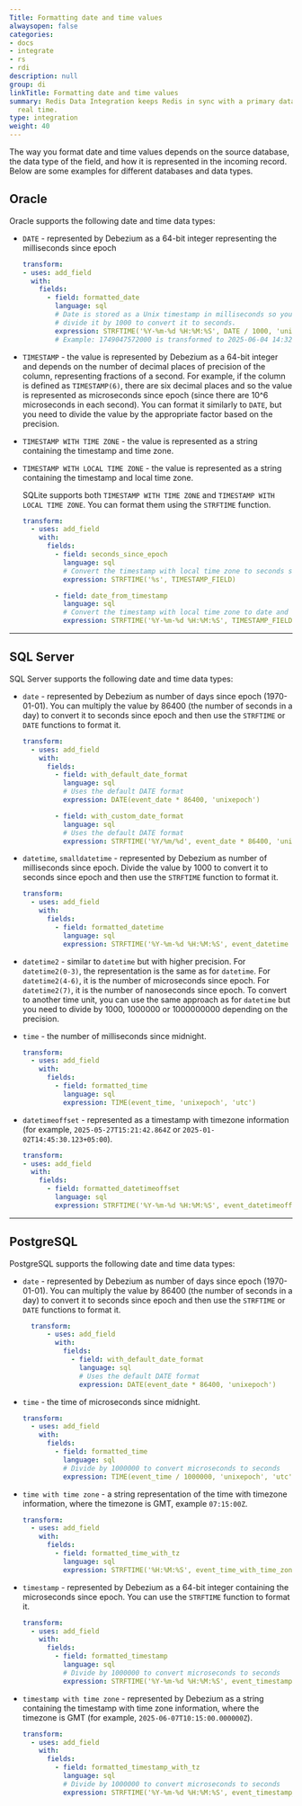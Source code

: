 ```yaml
---
Title: Formatting date and time values
alwaysopen: false
categories:
- docs
- integrate
- rs
- rdi
description: null
group: di
linkTitle: Formatting date and time values
summary: Redis Data Integration keeps Redis in sync with a primary database in near
  real time.
type: integration
weight: 40
---
```


The way you format date and time values depends on the source database, the data type of the field, and how it is represented in the incoming record. Below are some examples for different databases and data types.

## Oracle

Oracle supports the following date and time data types:

- `DATE` - represented by Debezium as a 64-bit integer representing the milliseconds since epoch
  ```yaml
  transform:
  - uses: add_field
    with:
      fields:
        - field: formatted_date
          language: sql
          # Date is stored as a Unix timestamp in milliseconds so you need to
          # divide it by 1000 to convert it to seconds.
          expression: STRFTIME('%Y-%m-%d %H:%M:%S', DATE / 1000, 'unixepoch')
          # Example: 1749047572000 is transformed to 2025-06-04 14:32:52
  ```
- `TIMESTAMP` - the value is represented by Debezium as a 64-bit integer and depends on the number of decimal places of precision of the column, representing fractions of a second. For example, if the column is defined as `TIMESTAMP(6)`, there are six decimal places and so the value is represented as microseconds since epoch (since there are 10^6 microseconds in each second).
You can format it similarly to `DATE`, but you need to divide the value by the appropriate factor based on the precision.

- `TIMESTAMP WITH TIME ZONE` - the value is represented as a string containing the timestamp and time zone.

- `TIMESTAMP WITH LOCAL TIME ZONE` - the value is represented as a string containing the timestamp and local time zone.

  SQLite supports both `TIMESTAMP WITH TIME ZONE` and `TIMESTAMP WITH LOCAL TIME ZONE`. You can format them using the `STRFTIME` function.

  ```yaml
  transform:
    - uses: add_field
      with:
        fields:
          - field: seconds_since_epoch
            language: sql
            # Convert the timestamp with local time zone to seconds since epoch.
            expression: STRFTIME('%s', TIMESTAMP_FIELD)

          - field: date_from_timestamp
            language: sql
            # Convert the timestamp with local time zone to date and time.
            expression: STRFTIME('%Y-%m-%d %H:%M:%S', TIMESTAMP_FIELD)
  ```

----

## SQL Server
SQL Server supports the following date and time data types:

- `date` - represented by Debezium as number of days since epoch (1970-01-01). You can multiply the value by 86400 (the number of seconds in a day) to convert it to seconds since epoch and then use the `STRFTIME` or `DATE` functions to format it.
  ```yaml
  transform:
    - uses: add_field
      with:
        fields:
          - field: with_default_date_format
            language: sql
            # Uses the default DATE format
            expression: DATE(event_date * 86400, 'unixepoch')
  
          - field: with_custom_date_format
            language: sql
            # Uses the default DATE format
            expression: STRFTIME('%Y/%m/%d', event_date * 86400, 'unixepoch')
  ```

- `datetime`, `smalldatetime` - represented by Debezium as number of milliseconds since epoch. Divide the value by 1000 to convert it to seconds since epoch and then use the `STRFTIME` function to format it.
  ```yaml
  transform:
    - uses: add_field
      with:
        fields:
          - field: formatted_datetime
            language: sql
            expression: STRFTIME('%Y-%m-%d %H:%M:%S', event_datetime / 1000, 'unixepoch')
  ```

- `datetime2` - similar to `datetime` but with higher precision. For `datetime2(0-3)`, the representation is the same as for `datetime`. For `datetime2(4-6)`, it is the number of microseconds since epoch. For `datetime2(7)`, it is the number of nanoseconds since epoch. To convert to another time unit, you can use the same approach as for `datetime` but you need to divide by 1000, 1000000 or 1000000000 depending on the precision.

- `time` - the number of milliseconds since midnight.
  ```yaml
  transform:
    - uses: add_field
      with:
        fields:
          - field: formatted_time
            language: sql
            expression: TIME(event_time, 'unixepoch', 'utc')
  ```

- `datetimeoffset` - represented as a timestamp with timezone information (for example, `2025-05-27T15:21:42.864Z` or `2025-01-02T14:45:30.123+05:00`). 
  ```yaml
  transform:
  - uses: add_field
    with:
      fields:
        - field: formatted_datetimeoffset
          language: sql
          expression: STRFTIME('%Y-%m-%d %H:%M:%S', event_datetimeoffset)
  ```




<!-- TODO [ilianiliev-redis]: Test and document the dynamic expressions for the rest of the supported databases - MySQL, PostgresSQL, MongoDB -->



----

## PostgreSQL

PostgreSQL supports the following date and time data types:

- `date` - represented by Debezium as number of days since epoch (1970-01-01). You can multiply the value by 86400 (the number of seconds in a day) to convert it to seconds since epoch and then use the `STRFTIME` or `DATE` functions to format it.
  ```yaml
    transform:
        - uses: add_field
          with:
            fields:
              - field: with_default_date_format
                language: sql
                # Uses the default DATE format
                expression: DATE(event_date * 86400, 'unixepoch')
  ```

- `time` - the time of microseconds since midnight.
  ```yaml
  transform:
    - uses: add_field
      with:
        fields:
          - field: formatted_time
            language: sql
            # Divide by 1000000 to convert microseconds to seconds
            expression: TIME(event_time / 1000000, 'unixepoch', 'utc')
  ```

- `time with time zone` - a string representation of the time with timezone information, where the timezone is GMT, example `07:15:00Z`.
  ```yaml
  transform:
    - uses: add_field
      with:
        fields:
          - field: formatted_time_with_tz
            language: sql
            expression: STRFTIME('%H:%M:%S', event_time_with_time_zone)
  ```

- `timestamp` - represented by Debezium as a 64-bit integer containing the microseconds since epoch. You can use the `STRFTIME` function to format it.
  ```yaml
  transform:
    - uses: add_field
      with:
        fields:
          - field: formatted_timestamp
            language: sql
            # Divide by 1000000 to convert microseconds to seconds
            expression: STRFTIME('%Y-%m-%d %H:%M:%S', event_timestamp / 1000000, 'unixepoch')
  ```

- `timestamp with time zone` - represented by Debezium as a string containing the timestamp with time zone information, where the timezone is GMT (for example, `2025-06-07T10:15:00.000000Z`).
  ```yaml
  transform:
    - uses: add_field
      with:
        fields:
          - field: formatted_timestamp_with_tz
            language: sql
            # Divide by 1000000 to convert microseconds to seconds
            expression: STRFTIME('%Y-%m-%d %H:%M:%S', event_timestamp_with_time_zone)
  ```
